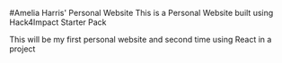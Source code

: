 #Amelia Harris' Personal Website
This is a Personal Website built using Hack4Impact Starter Pack

This will be my first personal website and second time using React in a project
